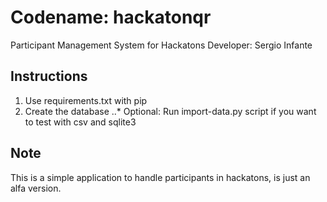 Codename: hackatonqr
====================

Participant Management System for Hackatons
Developer: Sergio Infante

Instructions
------------
1. Use requirements.txt with pip
1. Create the database
..* Optional: Run import-data.py script if you want to test with csv and sqlite3

Note
----
This is a simple application to handle participants in hackatons, is just an alfa version.
